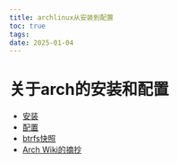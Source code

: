 ```yaml
---
title: archlinux从安装到配置
toc: true
tags: 
date: 2025-01-04
---
```

# 关于arch的安装和配置
- [安装](/wiki/code/arch/archinstall)
- [配置](/wiki/code/arch/archtips)
- [btrfs快照](/wiki/code/arch/btrfs)
- [Arch Wiki的摘抄](/wiki/code/arch/archwiki)
